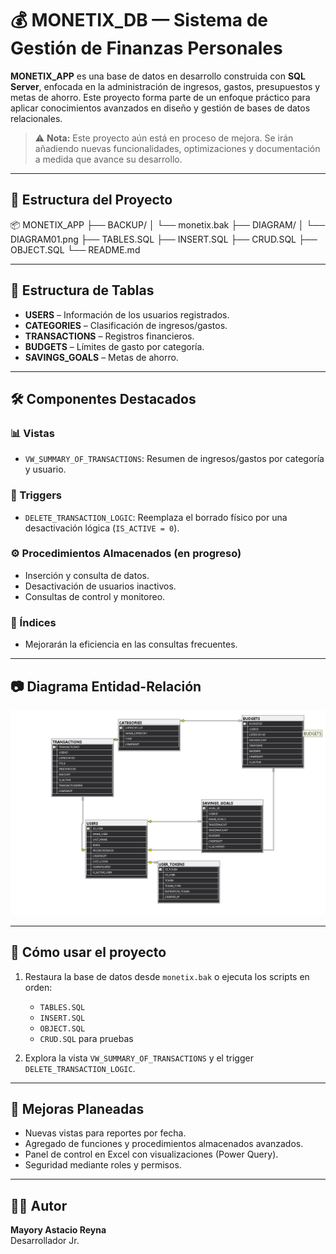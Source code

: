 # 💰 MONETIX_DB — Sistema de Gestión de Finanzas Personales

**MONETIX_APP** es una base de datos en desarrollo construida con **SQL Server**, enfocada en la administración de ingresos, gastos, presupuestos y metas de ahorro. Este proyecto forma parte de un enfoque práctico para aplicar conocimientos avanzados en diseño y gestión de bases de datos relacionales.

> ⚠️ **Nota:** Este proyecto aún está en proceso de mejora. Se irán añadiendo nuevas funcionalidades, optimizaciones y documentación a medida que avance su desarrollo.

---

## 📁 Estructura del Proyecto
📦 MONETIX_APP ├── BACKUP/ │ └── monetix.bak ├── DIAGRAM/ │ └── DIAGRAM01.png ├── TABLES.SQL ├── INSERT.SQL ├── CRUD.SQL ├── OBJECT.SQL └── README.md

---

## 🧱 Estructura de Tablas

- **USERS** – Información de los usuarios registrados.
- **CATEGORIES** – Clasificación de ingresos/gastos.
- **TRANSACTIONS** – Registros financieros.
- **BUDGETS** – Límites de gasto por categoría.
- **SAVINGS_GOALS** – Metas de ahorro.

---

## 🛠️ Componentes Destacados

### 📊 Vistas

- `VW_SUMMARY_OF_TRANSACTIONS`: Resumen de ingresos/gastos por categoría y usuario.

### 🔄 Triggers

- `DELETE_TRANSACTION_LOGIC`: Reemplaza el borrado físico por una desactivación lógica (`IS_ACTIVE = 0`).

### ⚙️ Procedimientos Almacenados (en progreso)

- Inserción y consulta de datos.
- Desactivación de usuarios inactivos.
- Consultas de control y monitoreo.

### 🧠 Índices

- Mejorarán la eficiencia en las consultas frecuentes.

---

## 📷 Diagrama Entidad-Relación

![ER Diagram](./DIAGRAM/DIAGRAM01.png)

---

## 🚀 Cómo usar el proyecto

1. Restaura la base de datos desde `monetix.bak` o ejecuta los scripts en orden:
   - `TABLES.SQL`
   - `INSERT.SQL`
   - `OBJECT.SQL`
   - `CRUD.SQL` para pruebas

2. Explora la vista `VW_SUMMARY_OF_TRANSACTIONS` y el trigger `DELETE_TRANSACTION_LOGIC`.

---

## 🔧 Mejoras Planeadas

- Nuevas vistas para reportes por fecha.
- Agregado de funciones y procedimientos almacenados avanzados.
- Panel de control en Excel con visualizaciones (Power Query).
- Seguridad mediante roles y permisos.

---

## 👩‍💻 Autor

**Mayory Astacio Reyna**  
Desarrollador Jr.


